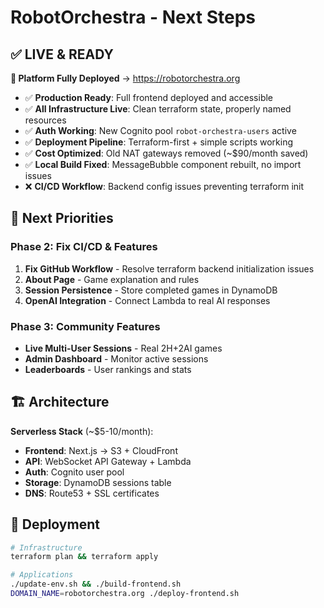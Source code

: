 # RobotOrchestra - Next Steps

## ✅ **LIVE & READY** 

**🚀 Platform Fully Deployed** → https://robotorchestra.org

- ✅ **Production Ready**: Full frontend deployed and accessible
- ✅ **All Infrastructure Live**: Clean terraform state, properly named resources
- ✅ **Auth Working**: New Cognito pool `robot-orchestra-users` active  
- ✅ **Deployment Pipeline**: Terraform-first + simple scripts working
- ✅ **Cost Optimized**: Old NAT gateways removed (~$90/month saved)
- ✅ **Local Build Fixed**: MessageBubble component rebuilt, no import issues
- ❌ **CI/CD Workflow**: Backend config issues preventing terraform init

## 🎯 **Next Priorities**

### **Phase 2: Fix CI/CD & Features**
1. **Fix GitHub Workflow** - Resolve terraform backend initialization issues
2. **About Page** - Game explanation and rules  
3. **Session Persistence** - Store completed games in DynamoDB
4. **OpenAI Integration** - Connect Lambda to real AI responses

### **Phase 3: Community Features**
- **Live Multi-User Sessions** - Real 2H+2AI games
- **Admin Dashboard** - Monitor active sessions
- **Leaderboards** - User rankings and stats

## 🏗️ **Architecture**

**Serverless Stack** (~$5-10/month):
- **Frontend**: Next.js → S3 + CloudFront
- **API**: WebSocket API Gateway + Lambda  
- **Auth**: Cognito user pool
- **Storage**: DynamoDB sessions table
- **DNS**: Route53 + SSL certificates

## 🚀 **Deployment**

```bash
# Infrastructure
terraform plan && terraform apply

# Applications  
./update-env.sh && ./build-frontend.sh
DOMAIN_NAME=robotorchestra.org ./deploy-frontend.sh
```